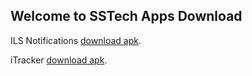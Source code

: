 ## Welcome to SSTech Apps Download

ILS Notifications [download apk](https://guides.github.com/features/mastering-markdown/).

iTracker [download apk](https://guides.github.com/features/mastering-markdown/).
